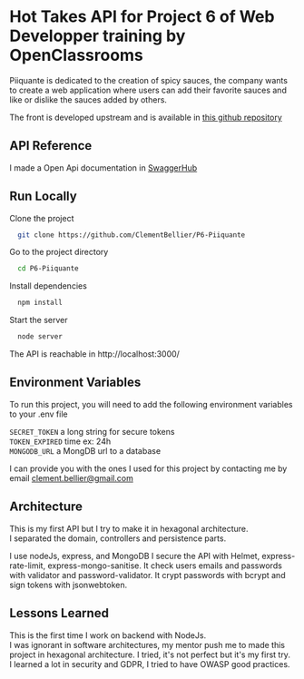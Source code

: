 
# Hot Takes API for Project 6 of Web Developper training by OpenClassrooms

Piiquante is dedicated to the creation of spicy sauces, the company wants to create a web application where users can add their favorite sauces and like or dislike the sauces added by others.  

The front is developed upstream and is available in [this github repository](https://github.com/OpenClassrooms-Student-Center/Web-Developer-P6)

## API Reference

I made a Open Api documentation in [SwaggerHub](https://app.swaggerhub.com/apis/ClementBellier/OC_Piiquante/1.0.0#/user/loginUser)


## Run Locally

Clone the project

```bash
  git clone https://github.com/ClementBellier/P6-Piiquante
```

Go to the project directory

```bash
  cd P6-Piiquante
```

Install dependencies

```bash
  npm install
```

Start the server

```bash
  node server
```

The API is reachable in http://localhost:3000/


## Environment Variables

To run this project, you will need to add the following environment variables to your .env file

`SECRET_TOKEN` a long string for secure tokens  
`TOKEN_EXPIRED` time ex: 24h  
`MONGODB_URL` a MongDB url to a database

I can provide you with the ones I used for this project by contacting me by email [clement.bellier@gmail.com](mailto:clement.bellier@gmail.com)


## Architecture

This is my first API but I try to make it in hexagonal architecture.  
I separated the domain, controllers and persistence parts.

I use nodeJs, express, and MongoDB
I secure the API with Helmet, express-rate-limit, express-mongo-sanitise.
It check users emails and passwords with validator and password-validator.
It crypt passwords with bcrypt and sign tokens with jsonwebtoken.

## Lessons Learned

This is the first time I work on backend with NodeJs.  
I was ignorant in software architectures, my mentor push me to made this project in hexagonal architecture. I tried, it's not perfect but it's my first try.  
I learned a lot in security and GDPR, I tried to have OWASP good practices.
